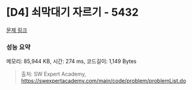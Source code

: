 # [D4] 쇠막대기 자르기 - 5432 

[문제 링크](https://swexpertacademy.com/main/code/problem/problemDetail.do?contestProbId=AWVl47b6DGMDFAXm) 

### 성능 요약

메모리: 85,944 KB, 시간: 274 ms, 코드길이: 1,149 Bytes



> 출처: SW Expert Academy, https://swexpertacademy.com/main/code/problem/problemList.do